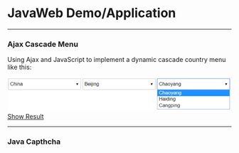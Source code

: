 # JavaWeb Demo/Application
------

### Ajax Cascade Menu

Using Ajax and JavaScript to implement a dynamic cascade country menu like this:

![cascade country menu](https://github.com/MaJesTySA/JavaWeb/raw/master/img/ajaxCascadeMenu.png)
[Show Result](http://120.79.248.245:8080/ajax/country_menu.html)

------

### Java Capthcha
